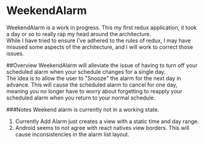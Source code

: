 # WeekendAlarm
WeekendAlarm is a work in progress. This my first redux application, it took a day or so to really rap my head around the architecture.<br/>
While I have tried to ensure I've adhered to the rules of redux, I may have misused some aspects of the architecture, and I will work
to correct those issues.

##Overview
WeekendAlarm will alleviate the issue of having to turn off your scheduled alarm when your schedule changes for a single day.<br/>
The idea is to allow the user to "Snooze" the alarm for the next day in advance. This will cause the scheduled alarm to cancel for one day,
meaning you no longer have to worry about forgetting to reapply your scheduled alarm when you return to your normal schedule.

###Notes
Weekend alarm is currently not in a working state.<br/>
1. Currently Add Alarm just creates a view with a static time and day range.
2. Android seems to not agree with react natives view borders. This will cause inconsistencies in the alarm list layout.
